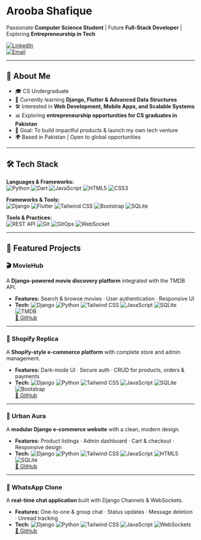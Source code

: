 # Arooba Shafique  

 Passionate **Computer Science Student** | Future **Full-Stack Developer** | Exploring **Entrepreneurship in Tech**  

[![LinkedIn](https://img.shields.io/badge/LinkedIn-Connect-blue?style=flat-square&logo=linkedin)](https://www.linkedin.com/in/arooba-shafique/)  
[![Email](https://img.shields.io/badge/Email-Contact-red?style=flat-square&logo=gmail)](mailto:aroobas2004@gmail.com)  

---

## 🚀 About Me  
- 🎓 CS Undergraduate 
- 🌱 Currently learning **Django, Flutter & Advanced Data Structures**  
- 🛠 Interested in **Web Development, Mobile Apps, and Scalable Systems**  
- 📊 Exploring **entrepreneurship opportunities for CS graduates in Pakistan**  
- 🎯 Goal: To build impactful products & launch my own tech venture  
- 🌍 Based in Pakistan | Open to global opportunities  

---
## 🛠️ Tech Stack  

**Languages & Frameworks:**  
![Python](https://img.shields.io/badge/Python-3776AB?style=flat-square&logo=python&logoColor=white) 
![Dart](https://img.shields.io/badge/Dart-0175C2?style=flat-square&logo=dart&logoColor=white) 
![JavaScript](https://img.shields.io/badge/JavaScript-F7DF1E?style=flat-square&logo=javascript&logoColor=black) 
![HTML5](https://img.shields.io/badge/HTML5-E34F26?style=flat-square&logo=html5&logoColor=white) 
![CSS3](https://img.shields.io/badge/CSS3-1572B6?style=flat-square&logo=css3&logoColor=white)  

**Frameworks & Tools:**  
![Django](https://img.shields.io/badge/Django-092E20?style=flat-square&logo=django&logoColor=white) 
![Flutter](https://img.shields.io/badge/Flutter-02569B?style=flat-square&logo=flutter&logoColor=white) 
![Tailwind CSS](https://img.shields.io/badge/Tailwind_CSS-38B2AC?style=flat-square&logo=tailwind-css&logoColor=white) 
![Bootstrap](https://img.shields.io/badge/Bootstrap-563D7C?style=flat-square&logo=bootstrap&logoColor=white) 
![SQLite](https://img.shields.io/badge/SQLite-003B57?style=flat-square&logo=sqlite&logoColor=white)  

**Tools & Practices:**  
![REST API](https://img.shields.io/badge/REST_API-0052CC?style=flat-square) 
![Git](https://img.shields.io/badge/Git-F05032?style=flat-square&logo=git&logoColor=white) 
![GitOps](https://img.shields.io/badge/GitOps-000000?style=flat-square) 
![WebSocket](https://img.shields.io/badge/WebSocket-008000?style=flat-square)  

---

## 📂 Featured Projects  

### 🎬 MovieHub  
 A **Django-powered movie discovery platform** integrated with the TMDB API.  
- **Features:** Search & browse movies · User authentication · Responsive UI  
- **Tech:** 
![Django](https://img.shields.io/badge/Django-092E20?style=flat-square&logo=django&logoColor=white) 
![Python](https://img.shields.io/badge/Python-3776AB?style=flat-square&logo=python&logoColor=white) 
![Tailwind CSS](https://img.shields.io/badge/Tailwind_CSS-38B2AC?style=flat-square&logo=tailwind-css&logoColor=white) 
![JavaScript](https://img.shields.io/badge/JavaScript-F7DF1E?style=flat-square&logo=javascript&logoColor=black) 
![SQLite](https://img.shields.io/badge/SQLite-003B57?style=flat-square&logo=sqlite&logoColor=white) 
![TMDB](https://img.shields.io/badge/TMDB-01D277?style=flat-square)  
[🔗 GitHub](https://github.com/arooba-shafique/MovieHub) 

---

### 🛒 Shopify Replica  
 A **Shopify-style e-commerce platform** with complete store and admin management.  
- **Features:** Dark-mode UI · Secure auth · CRUD for products, orders & payments  
- **Tech:** 
![Django](https://img.shields.io/badge/Django-092E20?style=flat-square&logo=django&logoColor=white) 
![Python](https://img.shields.io/badge/Python-3776AB?style=flat-square&logo=python&logoColor=white) 
![Tailwind CSS](https://img.shields.io/badge/Tailwind_CSS-38B2AC?style=flat-square&logo=tailwind-css&logoColor=white) 
![JavaScript](https://img.shields.io/badge/JavaScript-F7DF1E?style=flat-square&logo=javascript&logoColor=black) 
![SQLite](https://img.shields.io/badge/SQLite-003B57?style=flat-square&logo=sqlite&logoColor=white) 
![Bootstrap](https://img.shields.io/badge/Bootstrap-563D7C?style=flat-square&logo=bootstrap&logoColor=white)  
[🔗 GitHub](https://github.com/arooba-shafique/shopify-replica) 

---

### 🌆 Urban Aura  
 A **modular Django e-commerce website** with a clean, modern design.  
- **Features:** Product listings · Admin dashboard · Cart & checkout · Responsive design  
- **Tech:** 
![Django](https://img.shields.io/badge/Django-092E20?style=flat-square&logo=django&logoColor=white) 
![Python](https://img.shields.io/badge/Python-3776AB?style=flat-square&logo=python&logoColor=white) 
![Tailwind CSS](https://img.shields.io/badge/Tailwind_CSS-38B2AC?style=flat-square&logo=tailwind-css&logoColor=white) 
![JavaScript](https://img.shields.io/badge/JavaScript-F7DF1E?style=flat-square&logo=javascript&logoColor=black) 
![HTML5](https://img.shields.io/badge/HTML5-E34F26?style=flat-square&logo=html5&logoColor=white) 
![SQLite](https://img.shields.io/badge/SQLite-003B57?style=flat-square&logo=sqlite&logoColor=white)  
[🔗 GitHub](https://github.com/arooba-shafique/urban-aura-ecommerce) 

---

### 💬 WhatsApp Clone  
 A **real-time chat application** built with Django Channels & WebSockets.  
- **Features:** One-to-one & group chat · Status updates · Message deletion · Unread tracking  
- **Tech:** 
![Django](https://img.shields.io/badge/Django-092E20?style=flat-square&logo=django&logoColor=white) 
![Python](https://img.shields.io/badge/Python-3776AB?style=flat-square&logo=python&logoColor=white) 
![Tailwind CSS](https://img.shields.io/badge/Tailwind_CSS-38B2AC?style=flat-square&logo=tailwind-css&logoColor=white) 
![JavaScript](https://img.shields.io/badge/JavaScript-F7DF1E?style=flat-square&logo=javascript&logoColor=black) 
![WebSockets](https://img.shields.io/badge/WebSockets-008000?style=flat-square)  
[🔗 GitHub](https://github.com/arooba-shafique/whatsapp-clone)

